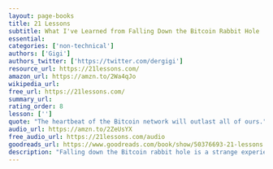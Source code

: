 ```yaml
---
layout: page-books
title: 21 Lessons
subtitle: What I've Learned from Falling Down the Bitcoin Rabbit Hole
essential: 
categories: ['non-technical']
authors: ['Gigi']
authors_twitter: ['https://twitter.com/dergigi']
resource_url: https://21lessons.com/
amazon_url: https://amzn.to/2Wa4qJo
wikipedia_url: 
free_url: https://21lessons.com/
summary_url: 
rating_order: 8
lesson: ['']
quote: "The heartbeat of the Bitcoin network will outlast all of ours."
audio_url: https://amzn.to/2ZeUsYX
free_audio_url: https://21lessons.com/audio
goodreads_url: https://www.goodreads.com/book/show/50376693-21-lessons
description: "Falling down the Bitcoin rabbit hole is a strange experience. Like many others, I feel like I have learned more in the last couple of years studying Bitcoin than I have during two decades of formal education. The following lessons are a distillation of what I’ve learned. Bitcoin is an inexhaustible teacher, which is why I do not claim that these lessons are all-encompassing or complete. They are a reflection of my personal journey down the rabbit hole. There are many more lessons to be learned, and every person will learn something different from entering the world of Bitcoin. I hope that you will find these lessons useful and that the process of learning them by reading won’t be as arduous and painful as learning them firsthand. "
---
```

